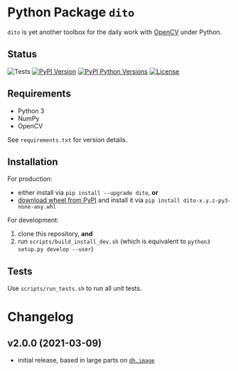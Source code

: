 Python Package `dito`
=====================

`dito` is yet another toolbox for the daily work with [OpenCV](https://opencv.org/) under Python.


Status
------

![Tests](https://github.com/dhaase-de/dito/workflows/Tests/badge.svg)
[![PyPI Version](https://img.shields.io/pypi/v/dito.svg)](https://pypi.python.org/pypi/dito/)
[![PyPI Python Versions](https://img.shields.io/pypi/pyversions/dito.svg)](https://pypi.python.org/pypi/dito/)
[![License](https://img.shields.io/github/license/dhaase-de/dito.svg)](LICENSE.txt)


Requirements
------------

* Python 3
* NumPy
* OpenCV

See `requirements.txt` for version details.


Installation
------------

For production:
* either install via `pip install --upgrade dito`, **or**
* [download wheel from PyPI](https://pypi.org/project/dito/#files) and install it via `pip install dito-x.y.z-py3-none-any.whl`

For development:
1. clone this repository, **and**
2. run `scripts/build_install_dev.sh` (which is equivalent to `python3 setup.py develop --user`)


Tests
-----

Use `scripts/run_tests.sh` to run all unit tests.


Changelog
=========

v2.0.0 (2021-03-09)
------------------

* initial release, based in large parts on [`dh.image`](https://github.com/dhaase-de/dh-python-dh)
